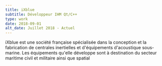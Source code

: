 ```yaml
---
title: iXblue
subtitle: Développeur IHM Qt/C++
type: work
date: 2018-09-01
alt_date: Juillet 2018 - Actuel
---
```

<p>
    iXblue est une société française spécialisée dans la conception et la fabrication de centrales inertielles et d'équipements d'acoustique sous-marine. Les équipements qu'elle développe sont à destination du secteur maritime civil et militaire ainsi que spatial
</p>
